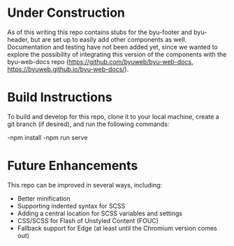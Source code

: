 # Under Construction

As of this writing this repo contains stubs for the byu-footer and byu-header, but are set up to easily add other components as well. Documentation and testing have not been added yet, since we wanted to explore the possibility of integrating this version of the components with the byu-web-docs repo (https://github.com/byuweb/byu-web-docs, https://byuweb.github.io/byu-web-docs/).

# Build Instructions

To build and develop for this repo, clone it to your local machine, create a git branch (if desired), and run the following commands:

-npm install
-npm run serve

# Future Enhancements

This repo can be improved in several ways, including:

- Better minification
- Supporting indented syntax for SCSS
- Adding a central location for SCSS variables and settings
- CSS/SCSS for Flash of Unstyled Content (FOUC)
- Fallback support for Edge (at least until the Chromium version comes out)